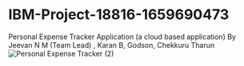 # IBM-Project-18816-1659690473
Personal Expense Tracker Application (a cloud based application)
By Jeevan N M (Team Lead) , Karan B, Godson, Chekkuru Tharun
![Personal Expense Tracker (2)](https://user-images.githubusercontent.com/110239183/190894892-7a0614ce-8875-4974-915b-1517edd1393c.jpg)

